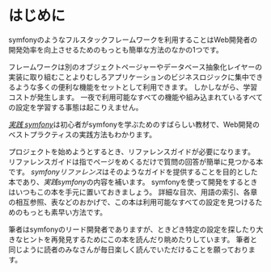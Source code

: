 はじめに
========

symfonyのようなフルスタックフレームワークを利用することはWeb開発者の開発効率を向上させるためのもっとも簡単な方法のなかの1つです。

フレームワークは別のオブジェクトページャーやデータベース抽象化レイヤーの実装に取り組むことよりむしろアプリケーションのビジネスロジックに集中できるような多くの便利な機能をセットとして利用できます。
しかしながら、学習コストが発生します。
一夜で利用可能なすべての機能や組み込まれているすべての設定を学習する事態は起こりえません。

[*実践 symfony*](http://www.symfony-project.org/jobeet/)は初心者がsymfonyを学ぶためのすばらしい教材で、Web開発のベストプラクティスの実践方法もわかります。

プロジェクトを始めようとするとき、リファレンスガイドが必要になります。
リファレンスガイドは指でページをめくるだけで質問の回答が簡単に見つかる本です。
*symfonyリファレンス*はそのようなガイドを提供することを目的とした本であり、*実践symfony*の内容を補います。
symfonyを使って開発をするときはいつもこの本を手元に置いておきましょう。
詳細な目次、用語の索引、各章の相互参照、表などのおかげで、この本は利用可能なすべての設定を見つけるためのもっとも素早い方法です。

筆者はsymfonyのリード開発者でありますが、ときどき特定の設定を探したり大きなヒントを再発見するためにこの本を読んだり眺めたりしています。
筆者と同じように読者のみなさんが毎日楽しく読んでいただけることを願っております。
